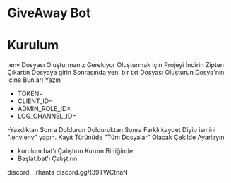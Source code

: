 # GiveAway Bot

# Kurulum
.env Dosyası Oluşturmanız Gerekiyor
Oluşturmak için Projeyi İndirin Zipten Çıkartın Dosyaya girin Sonrasında yeni bir txt Dosyası Oluşturun
Dosya'nın içine Bunları Yazın

- TOKEN=
- CLIENT_ID=
- ADMIN_ROLE_ID=
- LOG_CHANNEL_ID=

-Yazdıktan Sonra Doldurun Dolduruktan Sonra Farklı kaydet Diyip ismini ".env.env" yapın. Kayıt Türünüde "Tüm Dosyalar" Olacak Çekilde Ayarlayın

- kurulum.bat'ı Çalıştırın Kurum Bittiğinde
- Başlat.bat'ı Çalıştırın

discord: _rhanta
discord.gg/t39TWCtnaN
